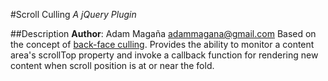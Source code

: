 #Scroll Culling
*A jQuery Plugin*

##Description
**Author**: Adam Magaña <adammagana@gmail.com>
Based on the concept of [back-face culling](http://en.wikipedia.org/wiki/Back-face_culling). Provides the ability to monitor a content area's scrollTop property and invoke a callback function for rendering new content when scroll position is at or near the fold.